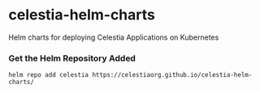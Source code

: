 # celestia-helm-charts

Helm charts for deploying Celestia Applications on Kubernetes


### Get the Helm Repository Added

``` 
helm repo add celestia https://celestiaorg.github.io/celestia-helm-charts/
```


